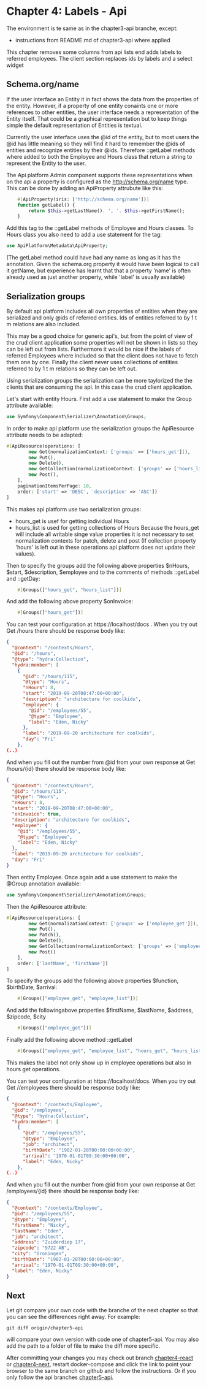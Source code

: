 Chapter 4: Labels - Api
=======================

The environment is te same as in the chapter3-api branche, except:
- instructions from README.md of chapter3-api where applied

This chapter removes some columns from api lists end adds labels to referred employees.
The client section replaces ids by labels and a select widget

Schema.org/name<a name="name"></a>
---------------
If the user interface an Entity it in fact shows the data from the properties of the entity.
However, if a property of one entity conaints one or more references to other entities,
the user interface needs a representation of the Entity itself. That could be a graphical
representation but to keep things simple the default representation of Entities is textual.

Currently the user interface uses the @id of the entity, but to most users the @id has little
meaning so they will find it hard to remember the @ids of entities and recognize entities
by their @ids. Therefore ::getLabel methods where added to both the Employee and Hours class
that return a string to represent the Entity to the user.

The Api platform Admin component supports these representations when on the
api a property is configured as the http://schema.org/name type. This can be
done by adding an ApiProperty attrubute like this:

```php
    #[ApiProperty(iris: ['http://schema.org/name'])]
    function getLabel() {
        return $this->getLastName(). ', '. $this->getFirstName();
    }
```

Add this tag to the ::getLabel methods of Employee and Hours classes.
To Hours class you also need to add a use statement for the tag:
```php
use ApiPlatform\Metadata\ApiProperty;
```

(The getLabel method could have had any name as long as it has the annotation.
Given the schema.org property it would have been logical to call it getName,
but experience has learnt that that a property 'name' is often already used
as just another property, while 'label' is usually available)


Serialization groups<a name="SerializationGroups"></a>
--------------------
By default api platform includes all own properties of entities when they are serialized
and only @ids of referred entities. Ids of entities referred to by 1 t m relations are
also included.

This may be a good choice for generic api's, but from the point of
view of the crud client application some properties will not be shown in lists so
they can be left out from lists. Furthermore it would be nice if the labels
of referred Employees where included so that the client does not have to fetch them one
by one. Finally the client never uses collections of entities referred to by
1 t m relations so they can be left out.

Using serialization groups the serialization can be more taylorized the the
clients that are consuming the api. In this case the crud client application.

Let's start with entity Hours. First add a use statement to make the
Group attribute available:
```php
use Symfony\Component\Serializer\Annotation\Groups;
```

In order to make api platform use the serialization groups the
ApiResource attribute needs to be adapted:
```php
#[ApiResource(operations: [
        new Get(normalizationContext: ['groups' => ['hours_get']]),
        new Put(),
        new Delete(),
        new GetCollection(normalizationContext: ['groups' => ['hours_list']]),
        new Post(),
    ],
    paginationItemsPerPage: 10,
    order: ['start' => 'DESC', 'description' => 'ASC'])
]
```
This makes api platform use two serialization groups:
- hours_get is usef for getting individual Hours
- hours_list is used for getting collections of Hours
  Because the hours_get will include all writable singe value properties
  it is not necessary to set normalization contexts for patch, delete and post
  (If collection property 'hours' is left out in these operations api platform
  does not update their values).

Then to specify the groups add the following above properties
$nHours, $start, $description, $employee and to the comments of methods
::getLabel and ::getDay:
```php
    #[Groups(["hours_get", "hours_list"])]
```
And add the following above property $onInvoice:
```php
    #[Groups(["hours_get"])]
```

You can test your configuration at https://localhost/docs .
When you try out Get /hours there should be response body like:
```json
{
  "@context": "/contexts/Hours",
  "@id": "/hours",
  "@type": "hydra:Collection",
  "hydra:member": [
    {
      "@id": "/hours/115",
      "@type": "Hours",
      "nHours": 8,
      "start": "2019-09-20T08:47:00+00:00",
      "description": "architecture for coolkids",
      "employee": {
        "@id": "/employees/55",
        "@type": "Employee",
        "label": "Eden, Nicky"
      },
      "label": "2019-09-20 architecture for coolkids",
      "day": "Fri"
    },
(..)
```
And when you fill out the number from @id from your own response at Get /hours/{id}
there should be response body like:
```json
{
  "@context": "/contexts/Hours",
  "@id": "/hours/115",
  "@type": "Hours",
  "nHours": 8,
  "start": "2019-09-20T08:47:00+00:00",
  "onInvoice": true,
  "description": "architecture for coolkids",
  "employee": {
    "@id": "/employees/55",
    "@type": "Employee",
    "label": "Eden, Nicky"
  },
  "label": "2019-09-20 architecture for coolkids",
  "day": "Fri"
}
```

Then entity Employee. Once again add a use statement to make the
@Group annotation available:
```php
use Symfony\Component\Serializer\Annotation\Groups;
```

Then the ApiResource attribute:
```php
#[ApiResource(operations: [
        new Get(normalizationContext: ['groups' => ['employee_get']]),
        new Put(),
        new Patch(),
        new Delete(),
        new GetCollection(normalizationContext: ['groups' => ['employee_list']]),
        new Post()
    ],
    order: ['lastName', 'firstName'])
]
```

To specify the groups add the following above properties
$function, $birthDate, $arrival:
```php
    #[Groups(["employee_get", "employee_list"])]
```

And add the followingabove properties $firstName, $lastName,
$address, $zipcode, $city
```php
    #[Groups(["employee_get"])]
```

Finally add the following above method ::getLabel
```php
    #[Groups(["employee_get", "employee_list", "hours_get", "hours_list"])]
```
This makes the label not only show up in employee operations but also in hours get operations.

You can test your configuration at https://localhost/docs.
When you try out Get //employees there should be response body like:
```json
{
  "@context": "/contexts/Employee",
  "@id": "/employees",
  "@type": "hydra:Collection",
  "hydra:member": [
    {
      "@id": "/employees/55",
      "@type": "Employee",
      "job": "architect",
      "birthDate": "1982-01-28T00:00:00+00:00",
      "arrival": "1970-01-01T09:30:00+00:00",
      "label": "Eden, Nicky"
    },
(..)
```
And when you fill out the number from @id from your own response at Get /employees/{id}
there should be response body like:
```json
{
  "@context": "/contexts/Employee",
  "@id": "/employees/55",
  "@type": "Employee",
  "firstName": "Nicky",
  "lastName": "Eden",
  "job": "architect",
  "address": "Zuiderdiep 17",
  "zipcode": "9722 AB",
  "city": "Groningen",
  "birthDate": "1982-01-28T00:00:00+00:00",
  "arrival": "1970-01-01T09:30:00+00:00",
  "label": "Eden, Nicky"
}
```

Next
----
Let git compare your own code with the branche of the next chapter
so that you can see the differences right away. For example:
```shell
git diff origin/chapter5-api 
```
will compare your own version with code one of chapter5-api. You may also add the path
to a folder of file to make the diff more specific.

After committing your changes you may check out branch [chapter4-react](https://github.com/metaclass-nl/tutorial-api-platform/tree/chapter4-react) or [chapter4-next](https://github.com/metaclass-nl/tutorial-api-platform/tree/chapter4-next),
restart docker-compose and click the link to point your browser to the same branch on github and follow the instructions.
Or if you only follow the api branches [chapter5-api](https://github.com/metaclass-nl/tutorial-api-platform/tree/chapter5-api).
